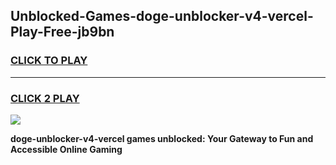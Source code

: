 
## Unblocked-Games-doge-unblocker-v4-vercel-Play-Free-jb9bn
<h3>
<a href="https://premium76.site?title=doge-unblocker-v4-vercel&ref=12A">CLICK TO PLAY</a></h3>
<hr>

<h3>
<a href="https://premium76.site?title=doge-unblocker-v4-vercel&ref=12A">CLICK 2 PLAY</a>
  
</h3>

<a href="https://premium76.site?title=doge-unblocker-v4-vercel&ref=12A"><img src="https://clearcache.store/games.png"></a>


**doge-unblocker-v4-vercel games unblocked: Your Gateway to Fun and Accessible Online Gaming**
